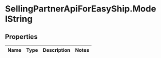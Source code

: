 # SellingPartnerApiForEasyShip.ModelString

## Properties
Name | Type | Description | Notes
------------ | ------------- | ------------- | -------------


